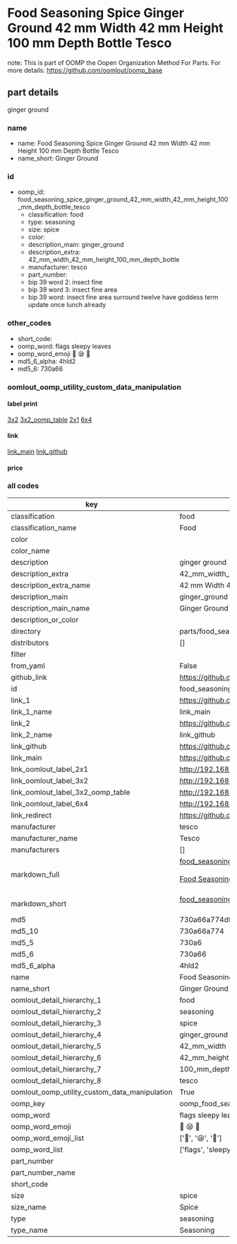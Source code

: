 # Food Seasoning Spice Ginger Ground 42 mm Width 42 mm Height 100 mm Depth Bottle Tesco  

note: This is part of OOMP the Oopen Organization Method For Parts. For more details: https://github.com/oomlout/oomp_base

##  part details
  



ginger ground



### name
* name: Food Seasoning Spice Ginger Ground 42 mm Width 42 mm Height 100 mm Depth Bottle Tesco
* name_short: Ginger Ground
### id
* oomp_id: food_seasoning_spice_ginger_ground_42_mm_width_42_mm_height_100_mm_depth_bottle_tesco
  * classification: food
  * type: seasoning
  * size: spice
  * color: 
  * description_main: ginger_ground
  * description_extra: 42_mm_width_42_mm_height_100_mm_depth_bottle
  * manufacturer: tesco
  * part_number: 
  * bip 39 word 2: insect fine
  * bip 39 word 3: insect fine area
  * bip 39 word: insect fine area surround twelve have goddess term update once lunch already

### other_codes
* short_code: 
* oomp_word: flags sleepy leaves
* oomp_word_emoji :flags: :sleepy: :leaves:
* md5_6_alpha: 4hld2
* md5_6: 730a66






### oomlout_oomp_utility_custom_data_manipulation
#### label print
[3x2](http://192.168.1.245:1112/?label=oomp%204hld2)
[3x2_oomp_table](http://192.168.1.108:1112/?label=oomp%204hld2)
[2x1](http://192.168.1.242:1112/?label=oomp%204hld2)
[6x4](http://192.168.1.55:1112/?label=oomp%204hld2)    

#### link

[link_main](https://github.com/oomlout/oomlout_oomp_version_1_messy/tree/main/parts/food_seasoning_spice_ginger_ground_42_mm_width_42_mm_height_100_mm_depth_bottle_tesco) [link_github](https://github.com/oomlout/oomlout_oomp_version_1_messy/tree/main/parts/food_seasoning_spice_ginger_ground_42_mm_width_42_mm_height_100_mm_depth_bottle_tesco)                             

#### price







### all codes 
| key | value |  
| --- | --- |  
| classification | food |  
| classification_name | Food |  
| color |  |  
| color_name |  |  
| description | ginger ground |  
| description_extra | 42_mm_width_42_mm_height_100_mm_depth_bottle |  
| description_extra_name | 42 mm Width 42 mm Height 100 mm Depth Bottle |  
| description_main | ginger_ground |  
| description_main_name | Ginger Ground |  
| description_or_color |   |  
| directory | parts/food_seasoning_spice_ginger_ground_42_mm_width_42_mm_height_100_mm_depth_bottle_tesco |  
| distributors | [] |  
| filter |  |  
| from_yaml | False |  
| github_link | https://github.com/oomlout/oomlout_oomp_part_src/tree/main/parts/food_seasoning_spice_ginger_ground_42_mm_width_42_mm_height_100_mm_depth_bottle_tesco |  
| id | food_seasoning_spice_ginger_ground_42_mm_width_42_mm_height_100_mm_depth_bottle_tesco |  
| link_1 | https://github.com/oomlout/oomlout_oomp_version_1_messy/tree/main/parts/food_seasoning_spice_ginger_ground_42_mm_width_42_mm_height_100_mm_depth_bottle_tesco |  
| link_1_name | link_main |  
| link_2 | https://github.com/oomlout/oomlout_oomp_version_1_messy/tree/main/parts/food_seasoning_spice_ginger_ground_42_mm_width_42_mm_height_100_mm_depth_bottle_tesco |  
| link_2_name | link_github |  
| link_github | https://github.com/oomlout/oomlout_oomp_version_1_messy/tree/main/parts/food_seasoning_spice_ginger_ground_42_mm_width_42_mm_height_100_mm_depth_bottle_tesco |  
| link_main | https://github.com/oomlout/oomlout_oomp_version_1_messy/tree/main/parts/food_seasoning_spice_ginger_ground_42_mm_width_42_mm_height_100_mm_depth_bottle_tesco |  
| link_oomlout_label_2x1 | http://192.168.1.242:1112/?label=oomp%204hld2 |  
| link_oomlout_label_3x2 | http://192.168.1.245:1112/?label=oomp%204hld2 |  
| link_oomlout_label_3x2_oomp_table | http://192.168.1.108:1112/?label=oomp%204hld2 |  
| link_oomlout_label_6x4 | http://192.168.1.55:1112/?label=oomp%204hld2 |  
| link_redirect | https://github.com/oomlout/oomlout_oomp_version_1_messy/tree/main/parts/food_seasoning_spice_ginger_ground_42_mm_width_42_mm_height_100_mm_depth_bottle_tesco |  
| manufacturer | tesco |  
| manufacturer_name | Tesco |  
| manufacturers | [] |  
| markdown_full | [food_seasoning_spice_ginger_ground_42_mm_width_42_mm_height_100_mm_depth_bottle_tesco](none)<br>[](none)<br>[Food Seasoning Spice Ginger Ground 42 Mm Width 42 Mm Height 100 Mm Depth Bottle Tesco](none)<br><br> |  
| markdown_short | [food_seasoning_spice_ginger_ground_42_mm_width_42_mm_height_100_mm_depth_bottle_tesco](none)<br><br> |  
| md5 | 730a66a774df6c85a6f58da81695b3a8 |  
| md5_10 | 730a66a774 |  
| md5_5 | 730a6 |  
| md5_6 | 730a66 |  
| md5_6_alpha | 4hld2 |  
| name | Food Seasoning Spice Ginger Ground 42 mm Width 42 mm Height 100 mm Depth Bottle Tesco |  
| name_short | Ginger Ground |  
| oomlout_detail_hierarchy_1 | food |  
| oomlout_detail_hierarchy_2 | seasoning |  
| oomlout_detail_hierarchy_3 | spice |  
| oomlout_detail_hierarchy_4 | ginger_ground |  
| oomlout_detail_hierarchy_5 | 42_mm_width |  
| oomlout_detail_hierarchy_6 | 42_mm_height |  
| oomlout_detail_hierarchy_7 | 100_mm_depth |  
| oomlout_detail_hierarchy_8 | tesco |  
| oomlout_oomp_utility_custom_data_manipulation | True |  
| oomp_key | oomp_food_seasoning_spice_ginger_ground_42_mm_width_42_mm_height_100_mm_depth_bottle_tesco |  
| oomp_word | flags sleepy leaves |  
| oomp_word_emoji | :flags: :sleepy: :leaves: |  
| oomp_word_emoji_list | [':flags:', ':sleepy:', ':leaves:'] |  
| oomp_word_list | ['flags', 'sleepy', 'leaves'] |  
| part_number |  |  
| part_number_name |  |  
| short_code |  |  
| size | spice |  
| size_name | Spice |  
| type | seasoning |  
| type_name | Seasoning |  
